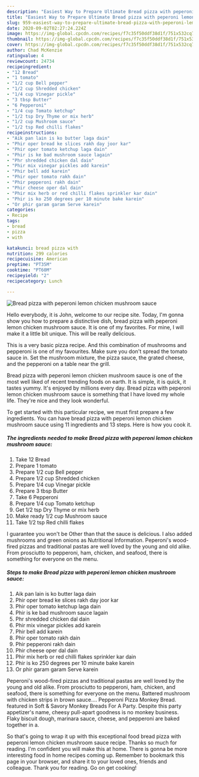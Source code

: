 ```yaml
---
description: "Easiest Way to Prepare Ultimate Bread pizza with peperoni lemon chicken mushroom sauce"
title: "Easiest Way to Prepare Ultimate Bread pizza with peperoni lemon chicken mushroom sauce"
slug: 959-easiest-way-to-prepare-ultimate-bread-pizza-with-peperoni-lemon-chicken-mushroom-sauce
date: 2020-09-02T02:27:24.224Z
image: https://img-global.cpcdn.com/recipes/f7c35f50ddf38d1f/751x532cq70/bread-pizza-with-peperoni-lemon-chicken-mushroom-sauce-recipe-main-photo.jpg
thumbnail: https://img-global.cpcdn.com/recipes/f7c35f50ddf38d1f/751x532cq70/bread-pizza-with-peperoni-lemon-chicken-mushroom-sauce-recipe-main-photo.jpg
cover: https://img-global.cpcdn.com/recipes/f7c35f50ddf38d1f/751x532cq70/bread-pizza-with-peperoni-lemon-chicken-mushroom-sauce-recipe-main-photo.jpg
author: Chad McKenzie
ratingvalue: 4
reviewcount: 24734
recipeingredient:
- "12 Bread"
- "1 tomato"
- "1/2 cup Bell pepper"
- "1/2 cup Shredded chicken"
- "1/4 cup Vinegar pickle"
- "3 tbsp Butter"
- "6 Pepperoni"
- "1/4 cup Tomato ketchup"
- "1/2 tsp Dry Thyme or mix herb"
- "1/2 cup Mushroom sauce"
- "1/2 tsp Red chilli flakes"
recipeinstructions:
- "Aik pan lain is ko butter laga dain"
- "Phir oper bread ke slices rakh day joor kar"
- "Phir oper tomato ketchup laga dain"
- "Phir is ke bad mushroom sauce lagain"
- "Phr shredded chicken dal dain"
- "Phir mix vinegar pickles add karein"
- "Phir bell add karein"
- "Phir oper tomato rakh dain"
- "Phir pepperoni rakh dain"
- "Phir cheese oper dal dain"
- "Phir mix herb or red chilli flakes sprinkler kar dain"
- "Phir is ko 250 degrees per 10 minute bake karein"
- "Or phir garam garam Serve karein"
categories:
- Recipe
tags:
- bread
- pizza
- with

katakunci: bread pizza with 
nutrition: 299 calories
recipecuisine: American
preptime: "PT35M"
cooktime: "PT60M"
recipeyield: "2"
recipecategory: Lunch

---
```



![Bread pizza with peperoni lemon chicken mushroom sauce](https://img-global.cpcdn.com/recipes/f7c35f50ddf38d1f/751x532cq70/bread-pizza-with-peperoni-lemon-chicken-mushroom-sauce-recipe-main-photo.jpg)

Hello everybody, it is John, welcome to our recipe site. Today, I'm gonna show you how to prepare a distinctive dish, bread pizza with peperoni lemon chicken mushroom sauce. It is one of my favorites. For mine, I will make it a little bit unique. This will be really delicious.

This is a very basic pizza recipe. And this combination of mushrooms and pepperoni is one of my favourites. Make sure you don&#39;t spread the tomato sauce in. Set the mushroom mixture, the pizza sauce, the grated cheese, and the pepperoni on a table near the grill.

Bread pizza with peperoni lemon chicken mushroom sauce is one of the most well liked of recent trending foods on earth. It is simple, it is quick, it tastes yummy. It's enjoyed by millions every day. Bread pizza with peperoni lemon chicken mushroom sauce is something that I have loved my whole life. They're nice and they look wonderful.


To get started with this particular recipe, we must first prepare a few ingredients. You can have bread pizza with peperoni lemon chicken mushroom sauce using 11 ingredients and 13 steps. Here is how you cook it.

<!--inarticleads1-->

##### The ingredients needed to make Bread pizza with peperoni lemon chicken mushroom sauce:

1. Take 12 Bread
1. Prepare 1 tomato
1. Prepare 1/2 cup Bell pepper
1. Prepare 1/2 cup Shredded chicken
1. Prepare 1/4 cup Vinegar pickle
1. Prepare 3 tbsp Butter
1. Take 6 Pepperoni
1. Prepare 1/4 cup Tomato ketchup
1. Get 1/2 tsp Dry Thyme or mix herb
1. Make ready 1/2 cup Mushroom sauce
1. Take 1/2 tsp Red chilli flakes


I guarantee you won&#39;t be Other than that the sauce is delicious. I also added mushrooms and green onions as Nutritional Information. Peperoni&#39;s wood-fired pizzas and traditional pastas are well loved by the young and old alike. From prosciutto to pepperoni, ham, chicken, and seafood, there is something for everyone on the menu. 

<!--inarticleads2-->

##### Steps to make Bread pizza with peperoni lemon chicken mushroom sauce:

1. Aik pan lain is ko butter laga dain
1. Phir oper bread ke slices rakh day joor kar
1. Phir oper tomato ketchup laga dain
1. Phir is ke bad mushroom sauce lagain
1. Phr shredded chicken dal dain
1. Phir mix vinegar pickles add karein
1. Phir bell add karein
1. Phir oper tomato rakh dain
1. Phir pepperoni rakh dain
1. Phir cheese oper dal dain
1. Phir mix herb or red chilli flakes sprinkler kar dain
1. Phir is ko 250 degrees per 10 minute bake karein
1. Or phir garam garam Serve karein


Peperoni&#39;s wood-fired pizzas and traditional pastas are well loved by the young and old alike. From prosciutto to pepperoni, ham, chicken, and seafood, there is something for everyone on the menu. Battered mushroom with chicken strips in brown sauce.… Pepperoni Pizza Monkey Bread. featured in Soft &amp; Savory Monkey Breads For A Party. Despite this party appetizer&#39;s name, cheesy pull-apart goodness is no monkey business. Flaky biscuit dough, marinara sauce, cheese, and pepperoni are baked together in a. 

So that's going to wrap it up with this exceptional food bread pizza with peperoni lemon chicken mushroom sauce recipe. Thanks so much for reading. I'm confident you will make this at home. There is gonna be more interesting food in home recipes coming up. Remember to bookmark this page in your browser, and share it to your loved ones, friends and colleague. Thank you for reading. Go on get cooking!
